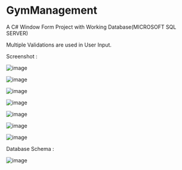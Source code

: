 # GymManagement
A C# Window Form Project with Working Database(MICROSOFT SQL SERVER)

Multiple Validations are used in User Input.

Screenshot : 

![image](https://github.com/unofficialmohit/GymManagement/assets/123811704/1bb72bdd-c7f2-4fe2-b10d-1add39562561)


![image](https://github.com/unofficialmohit/GymManagement/assets/123811704/d1355021-46cb-4881-9ba4-fc40cf1be354)


![image](https://github.com/unofficialmohit/GymManagement/assets/123811704/37370625-3674-401e-aeae-765aa07def76)


![image](https://github.com/unofficialmohit/GymManagement/assets/123811704/9ec78484-32dc-491b-acc9-8e97b1cedfec)


![image](https://github.com/unofficialmohit/GymManagement/assets/123811704/0ffbb6d5-b5cb-402f-8c31-665da56a13e1)


![image](https://github.com/unofficialmohit/GymManagement/assets/123811704/1f4f26d1-d57f-4d0a-9c96-4722df4c1ff3)


![image](https://github.com/unofficialmohit/GymManagement/assets/123811704/f68e9712-9cc0-4954-8057-deed99f52102)




Database Schema :


![image](https://github.com/unofficialmohit/GymManagement/assets/123811704/2c99a7bf-43b7-4758-af63-064237d0a932)

